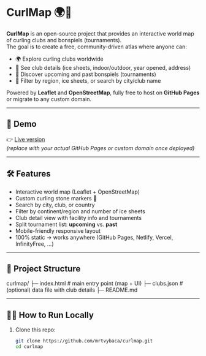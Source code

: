 # CurlMap 🌍🥌

**CurlMap** is an open-source project that provides an interactive world map of curling clubs and bonspiels (tournaments).  
The goal is to create a free, community-driven atlas where anyone can:

- 🌍 Explore curling clubs worldwide  
- 🧊 See club details (ice sheets, indoor/outdoor, year opened, address)  
- 📅 Discover upcoming and past bonspiels (tournaments)  
- 🔎 Filter by region, ice sheets, or search by city/club name  

Powered by **Leaflet** and **OpenStreetMap**, fully free to host on **GitHub Pages** or migrate to any custom domain.

---

## 🚀 Demo

👉 [Live version](https://mrtvybaca.github.io/curlmap/)  
*(replace with your actual GitHub Pages or custom domain once deployed)*

---

## 🛠 Features

- Interactive world map (Leaflet + OpenStreetMap)  
- Custom curling stone markers 🥌  
- Search by city, club, or country  
- Filter by continent/region and number of ice sheets  
- Club detail view with facility info and tournaments  
- Split tournament list: **upcoming** vs. **past**  
- Mobile-friendly responsive layout  
- 100% static → works anywhere (GitHub Pages, Netlify, Vercel, InfinityFree, …)  

---

## 📂 Project Structure
curlmap/
├─ index.html # main entry point (map + UI)
├─ clubs.json # (optional) data file with club details
├─ README.md


---

## 🧑‍💻 How to Run Locally

1. Clone this repo:
   ```bash
   git clone https://github.com/mrtvybaca/curlmap.git
   cd curlmap
